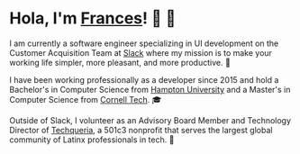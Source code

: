 # Hola, I'm [Frances](https://francescoronel.com)! 🍓 🍫

I am currently a software engineer specializing in UI development on the Customer Acquisition Team at [Slack](https://francescoronel.com/2018/06/04/slack/) where my mission is to make your working life simpler, more pleasant, and more productive. 💬

I have been working professionally as a developer since 2015 and hold a Bachelor's in Computer Science from [Hampton University](https://francescoronel.com/2016/05/04/hampton-university/) and a Master's in Computer Science from [Cornell Tech](https://francescoronel.com/2017/05/26/cornell-tech/). 🎓

Outside of Slack, I volunteer as an Advisory Board Member and Technology Director of [Techqueria](https://techqueria.org), a 501c3 nonprofit that serves the largest global community of Latinx professionals in tech. 🌮
